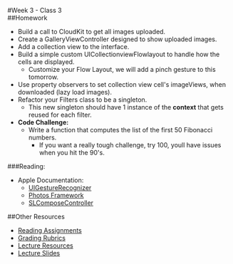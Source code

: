 #Week 3 - Class 3  
##Homework  
* Build a call to CloudKit to get all images uploaded.  
* Create a GalleryViewController designed to show uploaded images.  
* Add a collection view to the interface.  
* Build a simple custom UICollectionviewFlowlayout to handle how the cells are displayed.  
	* Customize your Flow Layout, we will add a pinch gesture to this tomorrow.  
* Use property observers to set collection view cell's imageViews, when downloaded (lazy load images).  
* Refactor your Filters class to be a singleton.  
	* This new singleton should have 1 instance of the **context** that gets reused for each filter.  
* **Code Challenge:**  
	* Write a function that computes the list of the first 50 Fibonacci numbers.  
		* If you want a really tough challenge, try 100, youll have issues when you hit the 90's.

###Reading:  
* Apple Documentation:  
	* [UIGestureRecognizer](https://developer.apple.com/library/ios/documentation/UIKit/Reference/UIGestureRecognizer_Class/index.html#//apple_ref/occ/cl/UIGestureRecognizer)  
	* [Photos Framework](https://developer.apple.com/library/ios/documentation/Photos/Reference/Photos_Framework/index.html)  
	* [SLComposeController](https://developer.apple.com/library/ios/documentation/NetworkingInternet/Reference/SLComposeViewController_Class/index.html)  

##Other Resources  
* [Reading Assignments](../../Resources/ra-grading-standard/)  
* [Grading Rubrics](../../Resources/)  
* [Lecture Resources](lecture/)  
* [Lecture Slides](https://www.icloud.com/keynote/000m4LBd0MejMf8HT5gD5aU3g#Week3_Day3)  
